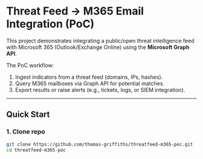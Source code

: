 # Threat Feed → M365 Email Integration (PoC)

This project demonstrates integrating a public/open threat intelligence feed with Microsoft 365 (Outlook/Exchange Online) using the **Microsoft Graph API**.

The PoC workflow:
1. Ingest indicators from a threat feed (domains, IPs, hashes).
2. Query M365 mailboxes via Graph API for potential matches.
3. Export results or raise alerts (e.g., tickets, logs, or SIEM integration).

---

## Quick Start

### 1. Clone repo
```bash
git clone https://github.com/thomas-griffiths/threatfeed-m365-poc.git
cd threatfeed-m365-poc
